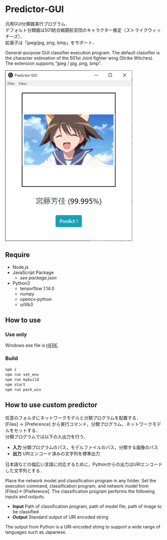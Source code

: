 # Predictor-GUI
汎用GUI分類器実行プログラム．  
デフォルト分類器は501統合戦闘航空団のキャラクター推定（ストライクウィッチーズ）．  
拡張子は「jpeg/jpg, png, bmp」をサポート．

General-purpose GUI classifier execution program.
The default classifier is the character estimation of the 501st Joint fighter wing (Strike Witches).  
The extension supports "jpeg / jpg, png, bmp".

![main view](https://raw.githubusercontent.com/takkaO/Predictor-GUI/image/image.png "Main View")

## Require
- Node.js
- JavaScript Package
	- *see package.json*
- Python3
	- tensorflow 1.14.0
	- numpy
	- opencv-python
	- urllib3

## How to use
### Use only
Windows exe file is [HERE](https://github.com/takkaO/Predictor-GUI/releases).

### Build
```
npm i
npm run set_env
npm run mybuild
npm start
npm run pack_win
```

## How to use custom predictor
任意のフォルダにネットワークモデルと分類プログラムを配置する．  
[Files] -> [Preference] から実行コマンド，分類プログラム，ネットワークモデルをセットする．  
分類プログラムでは以下の入出力を行う．

- **入力**
分類プログラムのパス，モデルファイルのパス，分類する画像のパス
- **出力**
URIエンコード済みの文字列を標準出力

日本語などの幅広い言語に対応するために，Pythonからの出力はURIエンコードした文字列とする．  


Place the network model and classification program in any folder.
Set the execution command, classification program, and network model from [Files]-> [Preference].
The classification program performs the following inputs and outputs.

- **Input**
Path of classification program, path of model file, path of image to be classified
- **Output**
Standard output of URI encoded string

The output from Python is a URI-encoded string to support a wide range of languages such as Japanese.